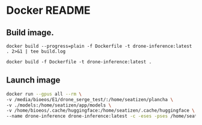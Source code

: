 # Docker README

## Build image.

`docker build --progress=plain -f Dockerfile -t drone-inference:latest . 2>&1 | tee build.log`

`docker build -f Dockerfile -t drone-inference:latest .`

## Launch image


```bash
docker run --gpus all --rm \
-v /media/bioeos/E1/drone_serge_test/:/home/seatizen/plancha \
-v ./models:/home/seatizen/app/models \
-v /home/bioeos/.cache/huggingface:/home/seatizen/.cache/huggingface \
--name drone-inference drone-inference:latest -c -eses -pses /home/seatizen/plancha/20231201_REU-HERMITAGE_UAV_01
```
